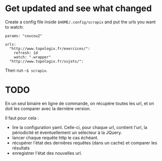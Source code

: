 # Get updated and see what changed

Create a config file inside `$HOME/.config/scrapix` and put the urls you want to watch:

```
params: "coucou2"

urls:
  "http://www.topologix.fr/exercices/":
    refresh: 1d
    watch: ".wrapper"
  "http://www.topologix.fr/sujets/":
```

Then run `~$ scrapix`.

# TODO

En un seul binaire en ligne de commande, on récupère toutes les url, et on doit les comparer avec la dernière version.

Il faut pour cela :
- lire la configuration yaml. Celle-ci, pour chaque url, contient l'url, la périodicité et éventuellement un sélecteur à la JQuery.
- lancer chaque requête http le cas échéant.
- récupérer l'état des dernières requêtes (dans un cache) et comparer les résultats
- enregistrer l'état des nouvelles url.
